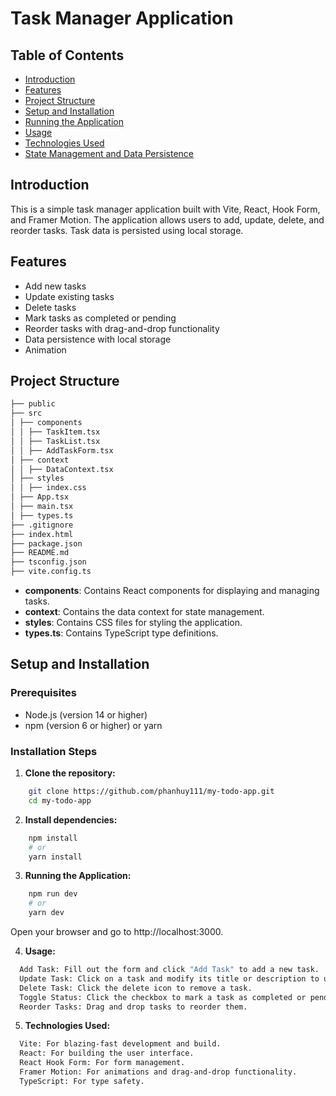 # Task Manager Application

## Table of Contents

- [Introduction](#introduction)
- [Features](#features)
- [Project Structure](#project-structure)
- [Setup and Installation](#setup-and-installation)
- [Running the Application](#running-the-application)
- [Usage](#usage)
- [Technologies Used](#technologies-used)
- [State Management and Data Persistence](#state-management-and-data-persistence)

## Introduction

This is a simple task manager application built with Vite, React, Hook Form, and Framer Motion. The application allows users to add, update, delete, and reorder tasks. Task data is persisted using local storage.

## Features

- Add new tasks
- Update existing tasks
- Delete tasks
- Mark tasks as completed or pending
- Reorder tasks with drag-and-drop functionality
- Data persistence with local storage
- Animation

## Project Structure

```sh
├── public
├── src
│ ├── components
│ │ ├── TaskItem.tsx
│ │ ├── TaskList.tsx
│ │ ├── AddTaskForm.tsx
│ ├── context
│ │ ├── DataContext.tsx
│ ├── styles
│ │ ├── index.css
│ ├── App.tsx
│ ├── main.tsx
│ ├── types.ts
├── .gitignore
├── index.html
├── package.json
├── README.md
├── tsconfig.json
├── vite.config.ts
```

- **components**: Contains React components for displaying and managing tasks.
- **context**: Contains the data context for state management.
- **styles**: Contains CSS files for styling the application.
- **types.ts**: Contains TypeScript type definitions.

## Setup and Installation

### Prerequisites

- Node.js (version 14 or higher)
- npm (version 6 or higher) or yarn

### Installation Steps

1. **Clone the repository:**

```sh
    git clone https://github.com/phanhuy111/my-todo-app.git
    cd my-todo-app
```

2. **Install dependencies:**

```sh
    npm install
    # or
    yarn install
```

3. **Running the Application:**

```sh
    npm run dev
    # or
    yarn dev
```

Open your browser and go to http://localhost:3000.

4. **Usage:**

```sh
  Add Task: Fill out the form and click "Add Task" to add a new task.
  Update Task: Click on a task and modify its title or description to update it.
  Delete Task: Click the delete icon to remove a task.
  Toggle Status: Click the checkbox to mark a task as completed or pending.
  Reorder Tasks: Drag and drop tasks to reorder them.
```

5. **Technologies Used:**

```sh
  Vite: For blazing-fast development and build.
  React: For building the user interface.
  React Hook Form: For form management.
  Framer Motion: For animations and drag-and-drop functionality.
  TypeScript: For type safety.
```
